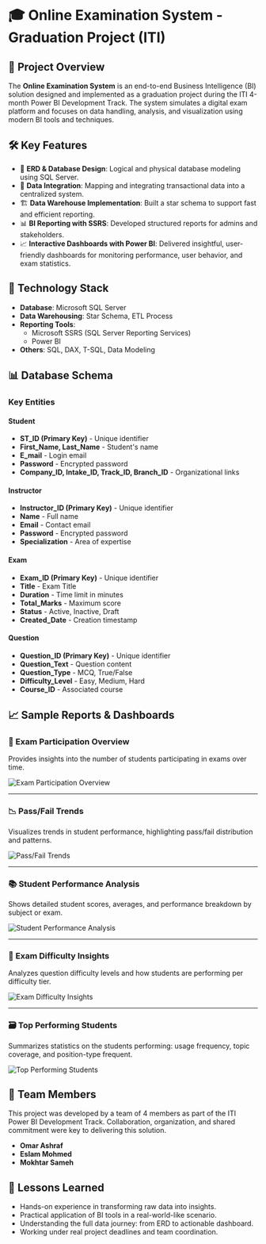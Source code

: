 # 🎓 Online Examination System - Graduation Project (ITI)

## 📌 Project Overview

The **Online Examination System** is an end-to-end Business Intelligence (BI) solution designed and implemented as a graduation project during the ITI 4-month Power BI Development Track.
The system simulates a digital exam platform and focuses on data handling, analysis, and visualization using modern BI tools and techniques.

## 🛠️ Key Features

- 🧩 **ERD & Database Design**: Logical and physical database modeling using SQL Server.
- 🔗 **Data Integration**: Mapping and integrating transactional data into a centralized system.
- 🏗️ **Data Warehouse Implementation**: Built a star schema to support fast and efficient reporting.
- 📊 **BI Reporting with SSRS**: Developed structured reports for admins and stakeholders.
- 📈 **Interactive Dashboards with Power BI**: Delivered insightful, user-friendly dashboards for monitoring performance, user behavior, and exam statistics.

## 📂 Technology Stack

- **Database**: Microsoft SQL Server
- **Data Warehousing**: Star Schema, ETL Process
- **Reporting Tools**: 
  - Microsoft SSRS (SQL Server Reporting Services)
  - Power BI
- **Others**: SQL, DAX, T-SQL, Data Modeling

## 📊 Database Schema

### Key Entities

#### Student
  - **ST_ID (Primary Key)** - Unique identifier
  - **First_Name, Last_Name** - Student's name
  - **E_mail** - Login email
  - **Password** - Encrypted password
  - **Company_ID, Intake_ID, Track_ID, Branch_ID** - Organizational links

#### Instructor
  - **Instructor_ID (Primary Key)** - Unique identifier
  - **Name** - Full name
  - **Email** - Contact email
  - **Password** - Encrypted password
  - **Specialization** - Area of expertise

#### Exam
  - **Exam_ID (Primary Key)** - Unique identifier
  - **Title** - Exam Title
  - **Duration** - Time limit in minutes
  - **Total_Marks** - Maximum score
  - **Status** - Active, Inactive, Draft
  - **Created_Date** - Creation timestamp

#### Question
  - **Question_ID (Primary Key)** - Unique identifier
  - **Question_Text** - Question content
  - **Question_Type** - MCQ, True/False
  - **Difficulty_Level** - Easy, Medium, Hard
  - **Course_ID** - Associated course

## 📈 Sample Reports & Dashboards

### 📝 Exam Participation Overview
Provides insights into the number of students participating in exams over time.

![Exam Participation Overview](PowerBI_Dashboards/ExamProgress.png)

---

### 📉 Pass/Fail Trends
Visualizes trends in student performance, highlighting pass/fail distribution and patterns.

![Pass/Fail Trends](PowerBI_Dashboards/AtRiskStudents.png)

---

### 📚 Student Performance Analysis
Shows detailed student scores, averages, and performance breakdown by subject or exam.

![Student Performance Analysis](PowerBI_Dashboards/StudentsDemographics.png)

---

### 🧠 Exam Difficulty Insights
Analyzes question difficulty levels and how students are performing per difficulty tier.

![Exam Difficulty Insights](PowerBI_Dashboards/QuestionAnalysis.png)

---

### 🗃️ Top Performing Students
Summarizes statistics on the students performing: usage frequency, topic coverage, and position-type frequent.

![Top Performing Students](PowerBI_Dashboards/TopPerformingStudents.png)

## 👥 Team Members

This project was developed by a team of 4 members as part of the ITI Power BI Development Track.
Collaboration, organization, and shared commitment were key to delivering this solution.
  - **Omar Ashraf**
  - **Eslam Mohmed**
  - **Mokhtar Sameh**

## 📝 Lessons Learned

- Hands-on experience in transforming raw data into insights.
- Practical application of BI tools in a real-world-like scenario.
- Understanding the full data journey: from ERD to actionable dashboard.
- Working under real project deadlines and team coordination.
